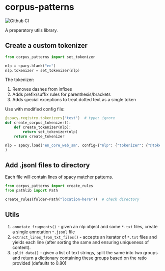 # corpus-patterns

![Github CI](https://github.com/justmars/corpus-patterns/actions/workflows/main.yml/badge.svg)

A preparatory utils library.

## Create a custom tokenizer

```py
from corpus_patterns import set_tokenizer

nlp = spacy.blank("en")
nlp.tokenizer = set_tokenizer(nlp)
```

The tokenizer:

1. Removes dashes from infixes
2. Adds prefix/suffix rules for parenthesis/brackets
3. Adds special exceptions to treat dotted text as a single token

Use with modified config file:

```py
@spacy.registry.tokenizers("test")  # type: ignore
def create_corpus_tokenizer():
    def create_tokenizer(nlp):
        return set_tokenizer(nlp)
    return create_tokenizer

nlp = spacy.load("en_core_web_sm", config={"nlp": {"tokenizer": {"@tokenizers": "test"}}},
)
```

## Add .jsonl files to directory

Each file will contain lines of spacy matcher patterns.

```py
from corpus_patterns import create_rules
from pathlib import Path

create_rules(folder=Path("location-here"))  # check directory
```

## Utils

1. `annotate_fragments()` - given an nlp object and some `*.txt` files, create a single annotation `*.jsonl` file
2. `extract_lines_from_txt_files()` - accepts an iterator of `*.txt` files and yields each line (after sorting the same and ensuring uniqueness of content).
3. `split_data()` - given a list of text strings, split the same into two groups and return a dictionary containing these groups based on the ratio provided (defaults to 0.80)
